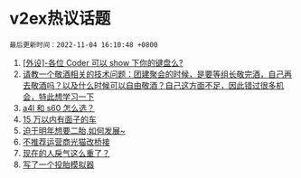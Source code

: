 # v2ex热议话题

`最后更新时间：2022-11-04 16:10:48 +0800`

1. [[外设]-各位 Coder 可以 show 下你的键盘么?](https://www.v2ex.com/t/892493)
1. [请教一个敬酒相关的技术问题：团建聚会的时候，是要等组长敬完酒，自己再去敬酒吗？以及什么时候可以自由敬酒？自己这方面不足，因此错过很多机会，特此想学习一下](https://www.v2ex.com/t/892424)
1. [a4l 和 s60 怎么选？](https://www.v2ex.com/t/892533)
1. [15 万以内有面子的车](https://www.v2ex.com/t/892539)
1. [迫于明年想要二胎,如何发展~](https://www.v2ex.com/t/892537)
1. [不推荐运营商光猫改桥接](https://www.v2ex.com/t/892428)
1. [现在的人戾气这么重了？](https://www.v2ex.com/t/892572)
1. [写了一个投胎模拟器](https://www.v2ex.com/t/892662)

